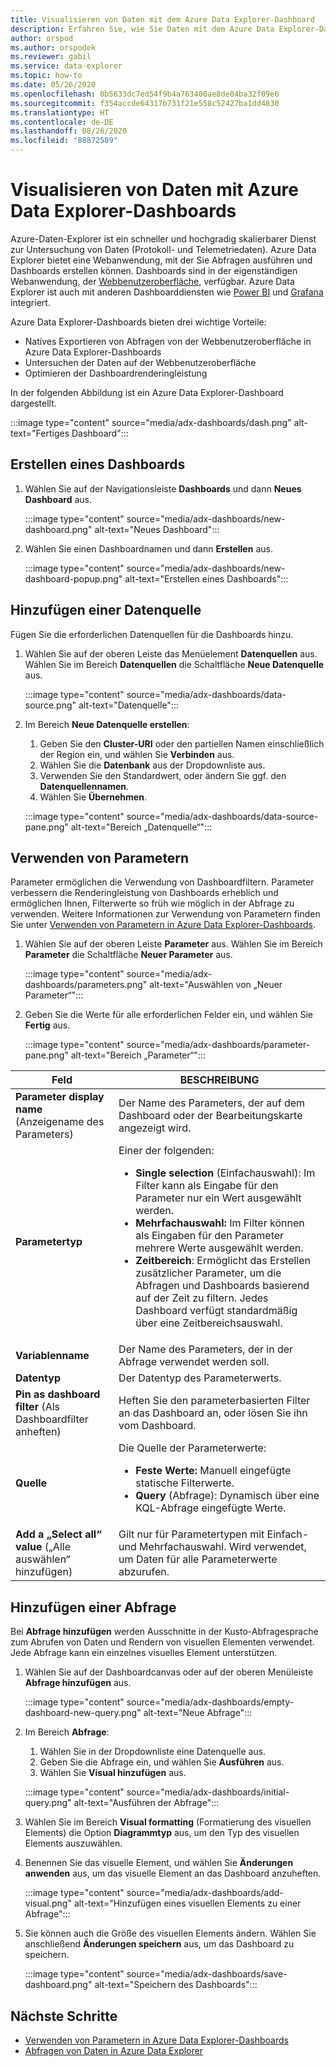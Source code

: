 ```yaml
---
title: Visualisieren von Daten mit dem Azure Data Explorer-Dashboard
description: Erfahren Sie, wie Sie Daten mit dem Azure Data Explorer-Dashboard visualisieren.
author: orspod
ms.author: orspodek
ms.reviewer: gabil
ms.service: data-explorer
ms.topic: how-to
ms.date: 05/26/2020
ms.openlocfilehash: 0b5633dc7ed54f9b4a763400ae8de84ba32f09e6
ms.sourcegitcommit: f354accde64317b731f21e558c52427ba1dd4830
ms.translationtype: HT
ms.contentlocale: de-DE
ms.lasthandoff: 08/26/2020
ms.locfileid: "88872589"
---
```

# <a name="visualize-data-with-azure-data-explorer-dashboards"></a>Visualisieren von Daten mit Azure Data Explorer-Dashboards

Azure-Daten-Explorer ist ein schneller und hochgradig skalierbarer Dienst zur Untersuchung von Daten (Protokoll- und Telemetriedaten). Azure Data Explorer bietet eine Webanwendung, mit der Sie Abfragen ausführen und Dashboards erstellen können. Dashboards sind in der eigenständigen Webanwendung, der [Webbenutzeroberfläche](web-query-data.md), verfügbar. Azure Data Explorer ist auch mit anderen Dashboarddiensten wie [Power BI](power-bi-connector.md) und [Grafana](grafana.md) integriert.

Azure Data Explorer-Dashboards bieten drei wichtige Vorteile:

* Natives Exportieren von Abfragen von der Webbenutzeroberfläche in Azure Data Explorer-Dashboards 
* Untersuchen der Daten auf der Webbenutzeroberfläche
* Optimieren der Dashboardrenderingleistung

In der folgenden Abbildung ist ein Azure Data Explorer-Dashboard dargestellt.

:::image type="content" source="media/adx-dashboards/dash.png" alt-text="Fertiges Dashboard":::

## <a name="create-a-dashboard"></a>Erstellen eines Dashboards

1. Wählen Sie auf der Navigationsleiste **Dashboards** und dann **Neues Dashboard** aus.

    :::image type="content" source="media/adx-dashboards/new-dashboard.png" alt-text="Neues Dashboard":::

1. Wählen Sie einen Dashboardnamen und dann **Erstellen** aus.

    :::image type="content" source="media/adx-dashboards/new-dashboard-popup.png" alt-text="Erstellen eines Dashboards":::

## <a name="add-data-source"></a>Hinzufügen einer Datenquelle

Fügen Sie die erforderlichen Datenquellen für die Dashboards hinzu.

1. Wählen Sie auf der oberen Leiste das Menüelement **Datenquellen** aus. Wählen Sie im Bereich **Datenquellen** die Schaltfläche **Neue Datenquelle** aus.

    :::image type="content" source="media/adx-dashboards/data-source.png" alt-text="Datenquelle":::

1. Im Bereich **Neue Datenquelle erstellen**:
    1. Geben Sie den **Cluster-URI** oder den partiellen Namen einschließlich der Region ein, und wählen Sie **Verbinden** aus. 
    1. Wählen Sie die **Datenbank** aus der Dropdownliste aus.
    1. Verwenden Sie den Standardwert, oder ändern Sie ggf. den **Datenquellennamen**. 
    1. Wählen Sie **Übernehmen**.

    :::image type="content" source="media/adx-dashboards/data-source-pane.png" alt-text="Bereich „Datenquelle“":::

## <a name="use-parameters"></a>Verwenden von Parametern

Parameter ermöglichen die Verwendung von Dashboardfiltern. Parameter verbessern die Renderingleistung von Dashboards erheblich und ermöglichen Ihnen, Filterwerte so früh wie möglich in der Abfrage zu verwenden. Weitere Informationen zur Verwendung von Parametern finden Sie unter [Verwenden von Parametern in Azure Data Explorer-Dashboards](dashboard-parameters.md).

1. Wählen Sie auf der oberen Leiste **Parameter** aus. Wählen Sie im Bereich **Parameter** die Schaltfläche **Neuer Parameter** aus.

    :::image type="content" source="media/adx-dashboards/parameters.png" alt-text="Auswählen von „Neuer Parameter“":::

1. Geben Sie die Werte für alle erforderlichen Felder ein, und wählen Sie **Fertig** aus.

    :::image type="content" source="media/adx-dashboards/parameter-pane.png" alt-text="Bereich „Parameter“":::

|Feld  |BESCHREIBUNG |
|---------|---------|
|**Parameter display name** (Anzeigename des Parameters)    |   Der Name des Parameters, der auf dem Dashboard oder der Bearbeitungskarte angezeigt wird.      |
|**Parametertyp**    |Einer der folgenden:<ul><li>**Single selection** (Einfachauswahl): Im Filter kann als Eingabe für den Parameter nur ein Wert ausgewählt werden.</li><li>**Mehrfachauswahl:** Im Filter können als Eingaben für den Parameter mehrere Werte ausgewählt werden.</li><li>**Zeitbereich**: Ermöglicht das Erstellen zusätzlicher Parameter, um die Abfragen und Dashboards basierend auf der Zeit zu filtern. Jedes Dashboard verfügt standardmäßig über eine Zeitbereichsauswahl.</li></ul>    |
|**Variablenname**     |   Der Name des Parameters, der in der Abfrage verwendet werden soll.      |
|**Datentyp**    |    Der Datentyp des Parameterwerts.     |
|**Pin as dashboard filter** (Als Dashboardfilter anheften)   |   Heften Sie den parameterbasierten Filter an das Dashboard an, oder lösen Sie ihn vom Dashboard.       |
|**Quelle**     |    Die Quelle der Parameterwerte: <ul><li>**Feste Werte:** Manuell eingefügte statische Filterwerte. </li><li>**Query** (Abfrage): Dynamisch über eine KQL-Abfrage eingefügte Werte.  </li></ul>    |
|**Add a „Select all“ value** („Alle auswählen“ hinzufügen)    |   Gilt nur für Parametertypen mit Einfach- und Mehrfachauswahl. Wird verwendet, um Daten für alle Parameterwerte abzurufen.      |

## <a name="add-query"></a>Hinzufügen einer Abfrage

Bei **Abfrage hinzufügen** werden Ausschnitte in der Kusto-Abfragesprache zum Abrufen von Daten und Rendern von visuellen Elementen verwendet. Jede Abfrage kann ein einzelnes visuelles Element unterstützen.

1. Wählen Sie auf der Dashboardcanvas oder auf der oberen Menüleiste **Abfrage hinzufügen** aus.

    :::image type="content" source="media/adx-dashboards/empty-dashboard-new-query.png" alt-text="Neue Abfrage":::

1. Im Bereich **Abfrage**: 
    1. Wählen Sie in der Dropdownliste eine Datenquelle aus.
    1. Geben Sie die Abfrage ein, und wählen Sie **Ausführen** aus. 
    1. Wählen Sie **Visual hinzufügen** aus.

    :::image type="content" source="media/adx-dashboards/initial-query.png" alt-text="Ausführen der Abfrage":::

1. Wählen Sie im Bereich **Visual formatting** (Formatierung des visuellen Elements) die Option **Diagrammtyp** aus, um den Typ des visuellen Elements auszuwählen. 
1. Benennen Sie das visuelle Element, und wählen Sie **Änderungen anwenden** aus, um das visuelle Element an das Dashboard anzuheften.

    :::image type="content" source="media/adx-dashboards/add-visual.png" alt-text="Hinzufügen eines visuellen Elements zu einer Abfrage":::

1. Sie können auch die Größe des visuellen Elements ändern. Wählen Sie anschließend **Änderungen speichern** aus, um das Dashboard zu speichern.

    :::image type="content" source="media/adx-dashboards/save-dashboard.png" alt-text="Speichern des Dashboards":::

## <a name="next-steps"></a>Nächste Schritte

* [Verwenden von Parametern in Azure Data Explorer-Dashboards](dashboard-parameters.md)
* [Abfragen von Daten in Azure Data Explorer](web-query-data.md)
